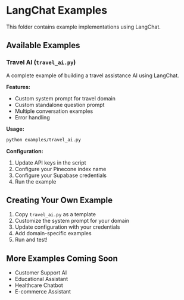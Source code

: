 # LangChat Examples

This folder contains example implementations using LangChat.

## Available Examples

### Travel AI (`travel_ai.py`)

A complete example of building a travel assistance AI using LangChat.

**Features:**
- Custom system prompt for travel domain
- Custom standalone question prompt
- Multiple conversation examples
- Error handling

**Usage:**
```bash
python examples/travel_ai.py
```

**Configuration:**
1. Update API keys in the script
2. Configure your Pinecone index name
3. Configure your Supabase credentials
4. Run the example

## Creating Your Own Example

1. Copy `travel_ai.py` as a template
2. Customize the system prompt for your domain
3. Update configuration with your credentials
4. Add domain-specific examples
5. Run and test!

## More Examples Coming Soon

- Customer Support AI
- Educational Assistant
- Healthcare Chatbot
- E-commerce Assistant

